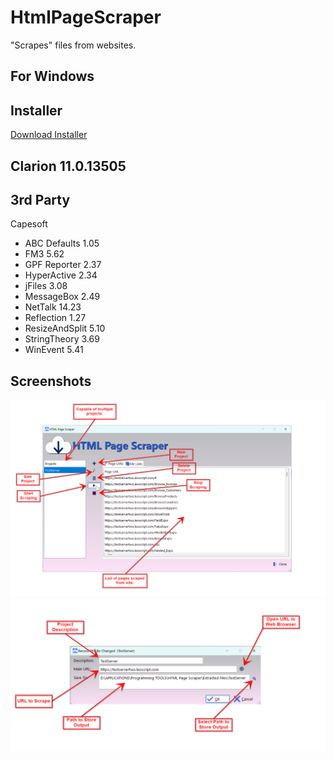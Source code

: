 # HtmlPageScraper
"Scrapes" files from websites.

## For Windows

## Installer

[Download Installer](https://raw.githubusercontent.com/donridley1972/HtmlPageScraper/main/Installer/HtmlPageScraperInstaller.exe)

## Clarion 11.0.13505


## 3rd Party


Capesoft 

+ ABC Defaults 1.05
+ FM3 5.62
+ GPF Reporter 2.37
+ HyperActive 2.34
+ jFiles 3.08
+ MessageBox 2.49
+ NetTalk 14.23
+ Reflection 1.27
+ ResizeAndSplit 5.10
+ StringTheory 3.69
+ WinEvent 5.41

## Screenshots

<img src="https://github.com/donridley1972/HtmlPageScraper/blob/main/Screenshots/Main1.png" width=800/>

<img src="https://github.com/donridley1972/HtmlPageScraper/blob/main/Screenshots/UpdateProjects.png" width=800/>
